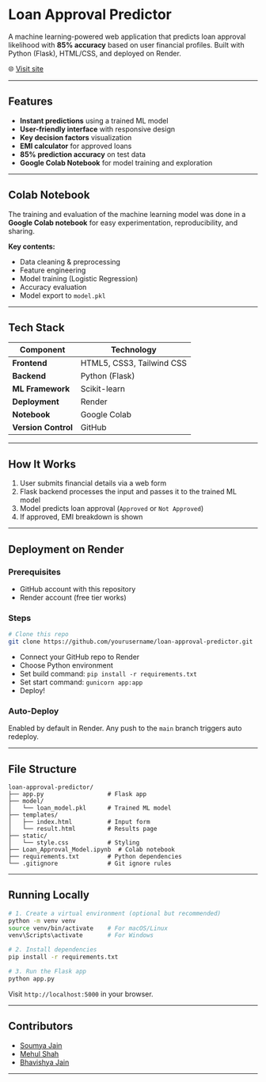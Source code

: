  
#  Loan Approval Predictor

A machine learning-powered web application that predicts loan approval likelihood with **85% accuracy** based on user financial profiles. Built with Python (Flask), HTML/CSS, and deployed on Render.

🌐 [Visit site](https://loan-approval-prediction-huo2.onrender.com)

---

##  Features

-  **Instant predictions** using a trained ML model  
-  **User-friendly interface** with responsive design  
-  **Key decision factors** visualization  
-  **EMI calculator** for approved loans  
-  **85% prediction accuracy** on test data  
-  **Google Colab Notebook** for model training and exploration  

---

##  Colab Notebook

The training and evaluation of the machine learning model was done in a **Google Colab notebook** for easy experimentation, reproducibility, and sharing.

**Key contents:**
- Data cleaning & preprocessing  
- Feature engineering  
- Model training (Logistic Regression)  
- Accuracy evaluation  
- Model export to `model.pkl`

---

##  Tech Stack

| Component        | Technology               |
|------------------|---------------------------|
| **Frontend**      | HTML5, CSS3, Tailwind CSS |
| **Backend**       | Python (Flask)            |
| **ML Framework**  | Scikit-learn              |
| **Deployment**    | Render                    |
| **Notebook**      | Google Colab              |
| **Version Control** | GitHub                 |

---

##  How It Works

1. User submits financial details via a web form  
2. Flask backend processes the input and passes it to the trained ML model  
3. Model predicts loan approval (`Approved` or `Not Approved`)  
4. If approved, EMI breakdown is shown  

---

##  Deployment on Render

###  Prerequisites
- GitHub account with this repository
- Render account (free tier works)

###  Steps

```bash
# Clone this repo
git clone https://github.com/yourusername/loan-approval-predictor.git
````

* Connect your GitHub repo to Render
* Choose Python environment
* Set build command: `pip install -r requirements.txt`
* Set start command: `gunicorn app:app`
* Deploy!

###  Auto-Deploy

Enabled by default in Render. Any push to the `main` branch triggers auto redeploy.

---

##  File Structure

```
loan-approval-predictor/
├── app.py                  # Flask app
├── model/
│   └── loan_model.pkl      # Trained ML model
├── templates/
│   ├── index.html          # Input form
│   └── result.html         # Results page
├── static/
│   └── style.css           # Styling
├── Loan_Approval_Model.ipynb  # Colab notebook
├── requirements.txt        # Python dependencies
└── .gitignore              # Git ignore rules
```

---

##  Running Locally

```bash
# 1. Create a virtual environment (optional but recommended)
python -m venv venv
source venv/bin/activate    # For macOS/Linux
venv\Scripts\activate       # For Windows

# 2. Install dependencies
pip install -r requirements.txt

# 3. Run the Flask app
python app.py
```

Visit `http://localhost:5000` in your browser.

---

##  Contributors

* [Soumya Jain](https://github.com/soumya-xy)
* [Mehul Shah](https://github.com/shahmehul2005)
* [Bhavishya Jain](https://github.com/Bhavishya011)

---

 

